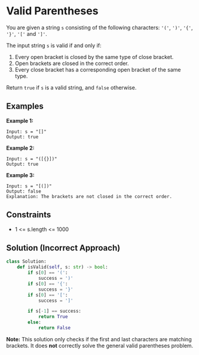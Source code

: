 # Valid Parentheses

You are given a string `s` consisting of the following characters: `'('`, `')'`, `'{'`, `'}'`, `'['` and `']'`.

The input string `s` is valid if and only if:

1. Every open bracket is closed by the same type of close bracket.  
2. Open brackets are closed in the correct order.  
3. Every close bracket has a corresponding open bracket of the same type.

Return `true` if `s` is a valid string, and `false` otherwise.

## Examples

**Example 1:**

```
Input: s = "[]"
Output: true
```

**Example 2:**

```
Input: s = "([{}])"
Output: true
```

**Example 3:**

```
Input: s = "[(])"
Output: false
Explanation: The brackets are not closed in the correct order.
```

## Constraints

- 1 <= s.length <= 1000

## Solution (Incorrect Approach)

```python
class Solution:
    def isValid(self, s: str) -> bool:
        if s[0] == '(':
            success = ')'
        if s[0] == '{':
            success = '}'
        if s[0] == '[':
            success = ']'

        if s[-1] == success:
            return True
        else:
            return False
```

**Note:** This solution only checks if the first and last characters are matching brackets. It does **not** correctly solve the general valid parentheses problem.
